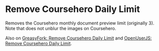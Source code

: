 # Remove Coursehero Daily Limit
 Removes the Coursehero monthly document preview limit (originally 3). Note that does not unblur the images on Coursehero. 
 
 Also on [GreasyFork: Remove Coursehero Daily Limit](https://greasyfork.org/en/scripts/373078-remove-coursehero-daily-limit) and [OpenUserJS: Remove Coursehero Daily Limit](https://openuserjs.org/scripts/luigi/Remove_Coursehero_Daily_Limit).
